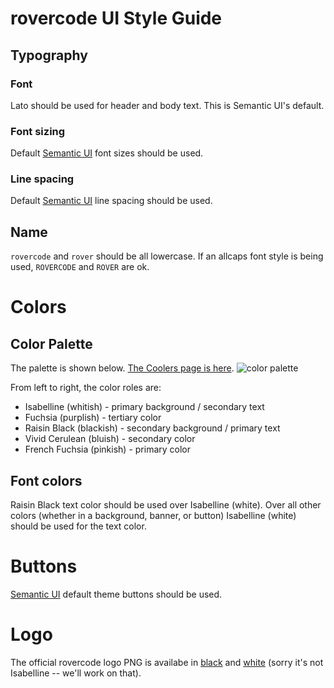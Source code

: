 # rovercode UI Style Guide

## Typography

### Font

Lato should be used for header and body text. This is Semantic UI's default.

### Font sizing
Default [Semantic UI](https://semantic-ui.com/usage/theming.html) font sizes should be used.

### Line spacing
Default [Semantic UI](https://semantic-ui.com/usage/theming.html) line spacing should be used.

## Name
`rovercode` and `rover` should be all lowercase. If an allcaps font style is being used, `ROVERCODE` and `ROVER` are ok.

# Colors

## Color Palette

The palette is shown below. [The Coolers page is here](https://coolors.co/eeeeee-bf3bbf-222222-03a9f4-f93990).
![color palette](https://coolors.co/export/png/eeeeee-bf3bbf-222222-03a9f4-f93990)

From left to right, the color roles are:
* Isabelline (whitish) - primary background / secondary text
* Fuchsia (purplish) - tertiary color
* Raisin Black (blackish) - secondary background / primary text
* Vivid Cerulean (bluish) - secondary color
* French Fuchsia (pinkish) - primary color

## Font colors
Raisin Black text color should be used over Isabelline (white). Over all other colors (whether in a background, banner, or button) Isabelline (white) should be used for the text color.

# Buttons

[Semantic UI](https://semantic-ui.com/usage/theming.html) default theme buttons should be used.

# Logo

 The official rovercode logo PNG is availabe in [black](https://drive.google.com/file/d/1NGrA5CKuck1P6bHDnhkCTu1_HrGM6ygD/view?usp=sharing) and [white](https://drive.google.com/file/d/1ByDqTg1-hCmOhMSnAEu_xLOFjzteHkcL/view?usp=sharing) (sorry it's not Isabelline -- we'll work on that).

